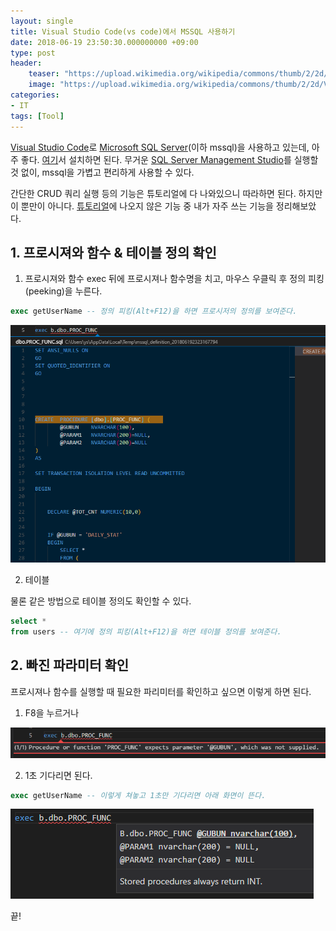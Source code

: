 ```yaml
---
layout: single
title: Visual Studio Code(vs code)에서 MSSQL 사용하기
date: 2018-06-19 23:50:30.000000000 +09:00
type: post
header:
    teaser: "https://upload.wikimedia.org/wikipedia/commons/thumb/2/2d/Visual_Studio_Code_1.18_icon.svg/1200px-Visual_Studio_Code_1.18_icon.svg.png"
    image: "https://upload.wikimedia.org/wikipedia/commons/thumb/2/2d/Visual_Studio_Code_1.18_icon.svg/1200px-Visual_Studio_Code_1.18_icon.svg.png"
categories:
- IT
tags: [Tool]
---
```


[Visual Studio Code](https://code.visualstudio.com/)로 [Microsoft SQL Server](https://www.microsoft.com/ko-kr/sql-server/sql-server-2017?&OCID=AID631209_SEM_GyihB46V&gclid=CjwKCAjw06LZBRBNEiwA2vgMVSjablWckGVPWpHk_d-zlAtmrDN5WJ4_20Ytst2XIbVTWE5PKjxGVRoCccIQAvD_BwE)(이하 mssql)을 사용하고 있는데, 아주 좋다. [여기](https://marketplace.visualstudio.com/items?itemName=ms-mssql.mssql)서 설치하면 된다. 무거운 [SQL Server Management Studio](https://docs.microsoft.com/ko-kr/sql/ssms/sql-server-management-studio-ssms?view=sql-server-2017)를 실행할 것 없이, mssql을 가볍고 편리하게 사용할 수 있다.

간단한 CRUD 쿼리 실행 등의 기능은 튜토리얼에 다 나와있으니 따라하면 된다. 하지만 이 뿐만이 아니다. [튜토리얼](https://docs.microsoft.com/ko-kr/sql/linux/sql-server-linux-develop-use-vscode?view=sql-server-linux-2017)에 나오지 않은 기능 중 내가 자주 쓰는 기능을 정리해보았다.

## 1. 프로시져와 함수 & 테이블 정의 확인

1. 프로시져와 함수
exec 뒤에 프로시져나 함수명을 치고, 마우스 우클릭 후 정의 피킹(peeking)을 누른다.
```sql
exec getUserName -- 정의 피킹(Alt+F12)을 하면 프로시저의 정의를 보여준다.
```
![definition peeking](/assets/images/2018-06-19-mssql-with-vscode/mssql-with-vscode.png)

2. 테이블

물론 같은 방법으로 테이블 정의도 확인할 수 있다.
```sql
select *
from users -- 여기에 정의 피킹(Alt+F12)을 하면 테이블 정의를 보여준다.
```

## 2. 빠진 파라미터 확인
프로시져나 함수를 실행할 때 필요한 파리미터를 확인하고 싶으면 이렇게 하면 된다.

 1. F8을 누르거나

 ![f8](/assets/images/2018-06-19-mssql-with-vscode/f8.png)

 2. 1초 기다리면 된다.
```sql
exec getUserName -- 이렇게 쳐놓고 1초만 기다리면 아래 화면이 뜬다.
```
 ![wait-1sec](/assets/images/2018-06-19-mssql-with-vscode/wait-1sec.png)

 끝!